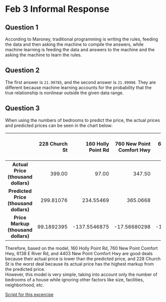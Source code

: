 # Feb 3 Informal Response

## Question 1
According to Maroney, traditional programming is writing the rules, feeding the data and then asking the machine to compile the answers, while machine learning 
is feeding the data and answers to the machine and the asking the machine to learn the rules. 

## Question 2
The first answer is `21.99785`, and the second answer is `21.99998`. They are different because machine learning accounts for the probability that the true relationship is 
nonlinear outside the given data range. 

## Question 3
When using the numbers of bedrooms to predict the price, the actual prices and predicted prices can be seen in the chart below: 

| |228 Church St|160 Holly Point Rd|760 New Point Comfort Hwy|6138 E River Rd|984 Finchetts Wharf Rd|4403 New Point Comfort Hwy|
|:-:|-:|-:|-:|-:|-:|-:|
|**Actual Price (thousand dollars)**|399.00|  97.00|347.50|289.00|250.00|229.00|
|**Predicted Price (thousand dollars)**|299.81076|234.55469|365.0668|299.81076|169.29863|234.55469|
|**Price Markup (thousand dollars)**|99.1892395|-137.5546875|-17.56680298|-10.8107605|80.70137024|-5.5546875|

Therefore, based on the model, 160 Holly Point Rd, 760 New Point Comfort Hwy, 6138 E River Rd, and 4403 New Point Comfort Hwy are good deals because their actual price is lower 
than the predicted price, and 228 Church St is the worst deal because its actual price has the highest markup from the predicted price.  
However, this model is very simple, taking into  account only the number of bedrooms of a house while ignoring other factors like size, facilities, neighborhood, etc. 

[Script for this excercise](20210203.py)
